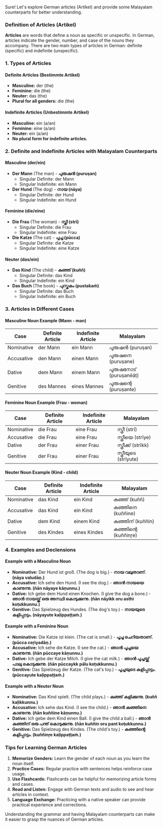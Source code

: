 Sure! Let's explore German articles (Artikel) and provide some Malayalam counterparts for better understanding.

### Definition of Articles (Artikel)

**Articles** are words that define a noun as specific or unspecific. In German, articles indicate the gender, number, and case of the nouns they accompany. There are two main types of articles in German: definite (specific) and indefinite (unspecific).

### 1. **Types of Articles**

#### Definite Articles (Bestimmte Artikel)
- **Masculine:** der (the)
- **Feminine:** die (the)
- **Neuter:** das (the)
- **Plural for all genders:** die (the)

#### Indefinite Articles (Unbestimmte Artikel)
- **Masculine:** ein (a/an)
- **Feminine:** eine (a/an)
- **Neuter:** ein (a/an)
- **No plural form for indefinite articles.**

### 2. **Definite and Indefinite Articles with Malayalam Counterparts**

#### Masculine (der/ein)
- **Der Mann** (The man) - **പുരുഷൻ (puruṣan)**
  - Singular Definite: der Mann
  - Singular Indefinite: ein Mann
- **Der Hund** (The dog) - **നായ (nāya)**
  - Singular Definite: der Hund
  - Singular Indefinite: ein Hund

#### Feminine (die/eine)
- **Die Frau** (The woman) - **സ്ത്രീ (strī)**
  - Singular Definite: die Frau
  - Singular Indefinite: eine Frau
- **Die Katze** (The cat) - **പൂച്ച (pūcca)**
  - Singular Definite: die Katze
  - Singular Indefinite: eine Katze

#### Neuter (das/ein)
- **Das Kind** (The child) - **കുഞ്ഞ് (kuññ)**
  - Singular Definite: das Kind
  - Singular Indefinite: ein Kind
- **Das Buch** (The book) - **പുസ്തകം (pustakaṁ)**
  - Singular Definite: das Buch
  - Singular Indefinite: ein Buch

### 3. **Articles in Different Cases**

#### Masculine Noun Example (Mann - man)

| Case | Definite Article | Indefinite Article | Malayalam |
|------|------------------|--------------------|-----------|
| Nominative | der Mann | ein Mann | പുരുഷൻ (puruṣan) |
| Accusative | den Mann | einen Mann | പുരുഷനെ (puruṣane) |
| Dative | dem Mann | einem Mann | പുരുഷനോട് (puruṣanēāṭ) |
| Genitive | des Mannes | eines Mannes | പുരുഷന്റെ (puruṣante) |

#### Feminine Noun Example (Frau - woman)

| Case | Definite Article | Indefinite Article | Malayalam |
|------|------------------|--------------------|-----------|
| Nominative | die Frau | eine Frau | സ്ത്രീ (strī) |
| Accusative | die Frau | eine Frau | സ്ത്രീയെ (strīye) |
| Dative | der Frau | einer Frau | സ്ത്രീക്ക് (strīkk) |
| Genitive | der Frau | einer Frau | സ്ത്രീയുടെ (strīyute) |

#### Neuter Noun Example (Kind - child)

| Case | Definite Article | Indefinite Article | Malayalam |
|------|------------------|--------------------|-----------|
| Nominative | das Kind | ein Kind | കുഞ്ഞ് (kuññ) |
| Accusative | das Kind | ein Kind | കുഞ്ഞിനെ (kuññine) |
| Dative | dem Kind | einem Kind | കുഞ്ഞിന് (kuññin) |
| Genitive | des Kindes | eines Kindes | കുഞ്ഞിന്റെ (kuññinṟe) |

### 4. **Examples and Declensions**

#### Example with a Masculine Noun
- **Nominative:** Der Hund ist groß. (The dog is big.) - **നായ വലുതാണ്. (nāya valudāṇ.)**
- **Accusative:** Ich sehe den Hund. (I see the dog.) - **ഞാൻ നായയെ കാണുന്നു. (ñān nāyaye kāṇunnu.)**
- **Dative:** Ich gebe dem Hund einen Knochen. (I give the dog a bone.) - **ഞാൻ നായയ്ക്ക് ഒരു അസ്ഥി കൊടുക്കുന്നു. (ñān nāyikk oru asthi koṭukkunnu.)**
- **Genitive:** Das Spielzeug des Hundes. (The dog's toy.) - **നായയുടെ കളിപ്പാട്ടം. (nāyayute kaḷippaṭṭaṁ.)**

#### Example with a Feminine Noun
- **Nominative:** Die Katze ist klein. (The cat is small.) - **പൂച്ച ചെറിയതാണ്. (pūcca ceṟiyadāṇ.)**
- **Accusative:** Ich sehe die Katze. (I see the cat.) - **ഞാൻ പൂച്ചയെ കാണുന്നു. (ñān pūccaye kāṇunnu.)**
- **Dative:** Ich gebe der Katze Milch. (I give the cat milk.) - **ഞാൻ പൂച്ചയ്ക്ക് പാലു കൊടുക്കുന്നു. (ñān pūccaykk pālu koṭukkunnu.)**
- **Genitive:** Das Spielzeug der Katze. (The cat's toy.) - **പൂച്ചയുടെ കളിപ്പാട്ടം. (pūccayute kaḷippaṭṭaṁ.)**

#### Example with a Neuter Noun
- **Nominative:** Das Kind spielt. (The child plays.) - **കുഞ്ഞ് കളിക്കുന്നു. (kuññ kaḷikkunnu.)**
- **Accusative:** Ich sehe das Kind. (I see the child.) - **ഞാൻ കുഞ്ഞിനെ കാണുന്നു. (ñān kuññine kāṇunnu.)**
- **Dative:** Ich gebe dem Kind einen Ball. (I give the child a ball.) - **ഞാൻ കുഞ്ഞിന് ഒരു പന്ത് കൊടുക്കുന്നു. (ñān kuññin oru pant koṭukkunnu.)**
- **Genitive:** Das Spielzeug des Kindes. (The child's toy.) - **കുഞ്ഞിന്റെ കളിപ്പാട്ടം. (kuññinṟe kaḷippaṭṭaṁ.)**

### Tips for Learning German Articles
1. **Memorize Genders:** Learn the gender of each noun as you learn the noun itself.
2. **Practice Cases:** Regular practice with sentences helps reinforce case usage.
3. **Use Flashcards:** Flashcards can be helpful for memorizing article forms and cases.
4. **Read and Listen:** Engage with German texts and audio to see and hear articles in context.
5. **Language Exchange:** Practicing with a native speaker can provide practical experience and corrections.

Understanding the grammar and having Malayalam counterparts can make it easier to grasp the nuances of German articles.